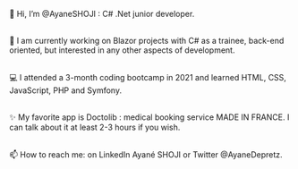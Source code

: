 👋 Hi, I’m @AyaneSHOJI : C# .Net junior developer.</br>
</br>

🌱 I am currently working on Blazor projects with C# as a trainee, back-end oriented, but interested in any other aspects of development.</br>    
</br>

💻 I attended a 3-month coding bootcamp in 2021 and learned HTML, CSS, JavaScript, PHP and Symfony.</br>
</br>

✨ My favorite app is Doctolib : medical booking service MADE IN FRANCE. I can talk about it at least 2-3 hours if you wish.</br>
</br>
    
📫 How to reach me: on LinkedIn Ayané SHOJI or Twitter @AyaneDepretz.</br>
</br>

<!---
AyaneSHOJI/AyaneSHOJI is a ✨ special ✨ repository because its `README.md` (this file) appears on your GitHub profile.
You can click the Preview link to take a look at your changes.
--->
